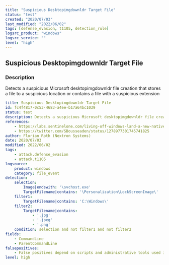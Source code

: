 ```yaml
---
title: "Suspicious Desktopimgdownldr Target File"
status: "test"
created: "2020/07/03"
last_modified: "2022/06/02"
tags: [defense_evasion, t1105, detection_rule]
logsrc_product: "windows"
logsrc_service: ""
level: "high"
---
```


## Suspicious Desktopimgdownldr Target File

### Description

Detects a suspicious Microsoft desktopimgdownldr file creation that stores a file to a suspicious location or contains a file with a suspicious extension

```yml
title: Suspicious Desktopimgdownldr Target File
id: fc4f4817-0c53-4683-a4ee-b17a64bc1039
status: test
description: Detects a suspicious Microsoft desktopimgdownldr file creation that stores a file to a suspicious location or contains a file with a suspicious extension
references:
    - https://labs.sentinelone.com/living-off-windows-land-a-new-native-file-downldr/
    - https://twitter.com/SBousseaden/status/1278977301745741825
author: Florian Roth (Nextron Systems)
date: 2020/07/03
modified: 2022/06/02
tags:
    - attack.defense_evasion
    - attack.t1105
logsource:
    product: windows
    category: file_event
detection:
    selection:
        Image|endswith: '\svchost.exe'
        TargetFilename|contains: '\Personalization\LockScreenImage\'
    filter1:
        TargetFilename|contains: 'C:\Windows\'
    filter2:
        TargetFilename|contains:
            - '.jpg'
            - '.jpeg'
            - '.png'
    condition: selection and not filter1 and not filter2
fields:
    - CommandLine
    - ParentCommandLine
falsepositives:
    - False positives depend on scripts and administrative tools used in the monitored environment
level: high

```
